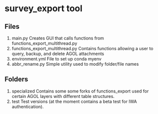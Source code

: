 # survey_export tool

## Files
1. main.py
   Creates GUI that calls functions from functions_export_multithread.py
2. functions_export_multithread.py
   Contains functions allowing a user to query, backup, and delete AGOL attachments
3. environment.yml
   File to set up conda myenv
4. abbr_rename.py
   Simple utility used to modify folder/file names

## Folders
1. specialized
   Contains some some forks of functions_export used for certain AGOL layers with different table structures.
2. test
   Test versions (at the moment contains a beta test for IWA authentication).

